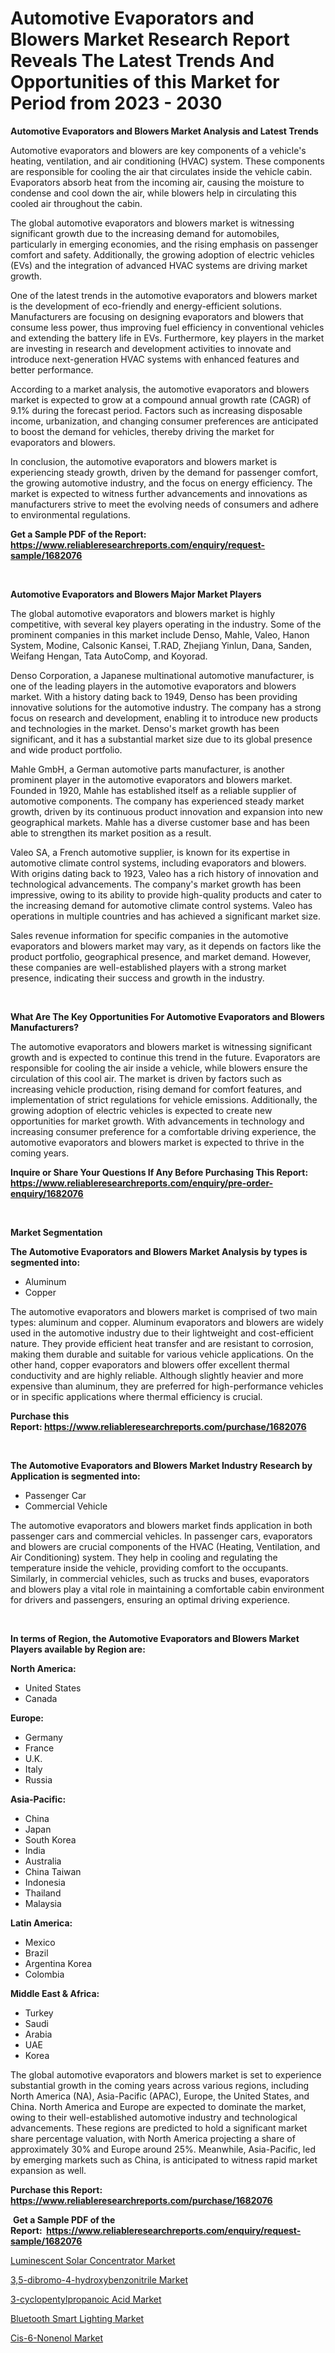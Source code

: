 <p><h1>Automotive Evaporators and Blowers Market Research Report Reveals The Latest Trends And Opportunities of this Market for Period from 2023 - 2030</h1></p><p><strong>Automotive Evaporators and Blowers Market Analysis and Latest Trends</strong></p>
<p><p>Automotive evaporators and blowers are key components of a vehicle's heating, ventilation, and air conditioning (HVAC) system. These components are responsible for cooling the air that circulates inside the vehicle cabin. Evaporators absorb heat from the incoming air, causing the moisture to condense and cool down the air, while blowers help in circulating this cooled air throughout the cabin.</p><p>The global automotive evaporators and blowers market is witnessing significant growth due to the increasing demand for automobiles, particularly in emerging economies, and the rising emphasis on passenger comfort and safety. Additionally, the growing adoption of electric vehicles (EVs) and the integration of advanced HVAC systems are driving market growth.</p><p>One of the latest trends in the automotive evaporators and blowers market is the development of eco-friendly and energy-efficient solutions. Manufacturers are focusing on designing evaporators and blowers that consume less power, thus improving fuel efficiency in conventional vehicles and extending the battery life in EVs. Furthermore, key players in the market are investing in research and development activities to innovate and introduce next-generation HVAC systems with enhanced features and better performance.</p><p>According to a market analysis, the automotive evaporators and blowers market is expected to grow at a compound annual growth rate (CAGR) of 9.1% during the forecast period. Factors such as increasing disposable income, urbanization, and changing consumer preferences are anticipated to boost the demand for vehicles, thereby driving the market for evaporators and blowers.</p><p>In conclusion, the automotive evaporators and blowers market is experiencing steady growth, driven by the demand for passenger comfort, the growing automotive industry, and the focus on energy efficiency. The market is expected to witness further advancements and innovations as manufacturers strive to meet the evolving needs of consumers and adhere to environmental regulations.</p></p>
<p><strong>Get a Sample PDF of the Report:&nbsp; <a href="https://www.reliableresearchreports.com/enquiry/request-sample/1682076">https://www.reliableresearchreports.com/enquiry/request-sample/1682076</a></strong></p>
<p>&nbsp;</p>
<p><strong>Automotive Evaporators and Blowers Major Market Players</strong></p>
<p><p>The global automotive evaporators and blowers market is highly competitive, with several key players operating in the industry. Some of the prominent companies in this market include Denso, Mahle, Valeo, Hanon System, Modine, Calsonic Kansei, T.RAD, Zhejiang Yinlun, Dana, Sanden, Weifang Hengan, Tata AutoComp, and Koyorad.</p><p>Denso Corporation, a Japanese multinational automotive manufacturer, is one of the leading players in the automotive evaporators and blowers market. With a history dating back to 1949, Denso has been providing innovative solutions for the automotive industry. The company has a strong focus on research and development, enabling it to introduce new products and technologies in the market. Denso's market growth has been significant, and it has a substantial market size due to its global presence and wide product portfolio.</p><p>Mahle GmbH, a German automotive parts manufacturer, is another prominent player in the automotive evaporators and blowers market. Founded in 1920, Mahle has established itself as a reliable supplier of automotive components. The company has experienced steady market growth, driven by its continuous product innovation and expansion into new geographical markets. Mahle has a diverse customer base and has been able to strengthen its market position as a result.</p><p>Valeo SA, a French automotive supplier, is known for its expertise in automotive climate control systems, including evaporators and blowers. With origins dating back to 1923, Valeo has a rich history of innovation and technological advancements. The company's market growth has been impressive, owing to its ability to provide high-quality products and cater to the increasing demand for automotive climate control systems. Valeo has operations in multiple countries and has achieved a significant market size.</p><p>Sales revenue information for specific companies in the automotive evaporators and blowers market may vary, as it depends on factors like the product portfolio, geographical presence, and market demand. However, these companies are well-established players with a strong market presence, indicating their success and growth in the industry.</p></p>
<p>&nbsp;</p>
<p><strong>What Are The Key Opportunities For Automotive Evaporators and Blowers Manufacturers?</strong></p>
<p><p>The automotive evaporators and blowers market is witnessing significant growth and is expected to continue this trend in the future. Evaporators are responsible for cooling the air inside a vehicle, while blowers ensure the circulation of this cool air. The market is driven by factors such as increasing vehicle production, rising demand for comfort features, and implementation of strict regulations for vehicle emissions. Additionally, the growing adoption of electric vehicles is expected to create new opportunities for market growth. With advancements in technology and increasing consumer preference for a comfortable driving experience, the automotive evaporators and blowers market is expected to thrive in the coming years.</p></p>
<p><strong>Inquire or Share Your Questions If Any Before Purchasing This Report: <a href="https://www.reliableresearchreports.com/enquiry/pre-order-enquiry/1682076">https://www.reliableresearchreports.com/enquiry/pre-order-enquiry/1682076</a></strong></p>
<p>&nbsp;</p>
<p><strong>Market Segmentation</strong></p>
<p><strong>The Automotive Evaporators and Blowers Market Analysis by types is segmented into:</strong></p>
<p><ul><li>Aluminum</li><li>Copper</li></ul></p>
<p><p>The automotive evaporators and blowers market is comprised of two main types: aluminum and copper. Aluminum evaporators and blowers are widely used in the automotive industry due to their lightweight and cost-efficient nature. They provide efficient heat transfer and are resistant to corrosion, making them durable and suitable for various vehicle applications. On the other hand, copper evaporators and blowers offer excellent thermal conductivity and are highly reliable. Although slightly heavier and more expensive than aluminum, they are preferred for high-performance vehicles or in specific applications where thermal efficiency is crucial.</p></p>
<p><strong>Purchase this Report:&nbsp;<a href="https://www.reliableresearchreports.com/purchase/1682076">https://www.reliableresearchreports.com/purchase/1682076</a></strong></p>
<p>&nbsp;</p>
<p><strong>The Automotive Evaporators and Blowers Market Industry Research by Application is segmented into:</strong></p>
<p><ul><li>Passenger Car</li><li>Commercial Vehicle</li></ul></p>
<p><p>The automotive evaporators and blowers market finds application in both passenger cars and commercial vehicles. In passenger cars, evaporators and blowers are crucial components of the HVAC (Heating, Ventilation, and Air Conditioning) system. They help in cooling and regulating the temperature inside the vehicle, providing comfort to the occupants. Similarly, in commercial vehicles, such as trucks and buses, evaporators and blowers play a vital role in maintaining a comfortable cabin environment for drivers and passengers, ensuring an optimal driving experience.</p></p>
<p>&nbsp;</p>
<p><strong>In terms of Region, the Automotive Evaporators and Blowers Market Players available by Region are:</strong></p>
<p>
    <p> <strong> North America: </strong>
        <ul>
            <li>United States</li>
            <li>Canada</li>
        </ul>
        </p> 
    <p> <strong> Europe: </strong>
        <ul>
            <li>Germany</li>
            <li>France</li>
            <li>U.K.</li>
            <li>Italy</li>
            <li>Russia</li>
        </ul>
        </p> 
    <p> <strong> Asia-Pacific: </strong>
        <ul>
            <li>China</li>
            <li>Japan</li>
            <li>South Korea</li>
            <li>India</li>
            <li>Australia</li>
            <li>China Taiwan</li>
            <li>Indonesia</li>
            <li>Thailand</li>
            <li>Malaysia</li>
        </ul>
        </p> 
    <p> <strong> Latin America: </strong>
        <ul>
            <li>Mexico</li>
            <li>Brazil</li>
            <li>Argentina Korea</li>
            <li>Colombia</li>
        </ul>
        </p> 
    <p> <strong> Middle East & Africa: </strong>
        <ul>
            <li>Turkey</li>
            <li>Saudi</li>
            <li>Arabia</li>
            <li>UAE</li>
            <li>Korea</li>
        </ul>
    </p>
    </p>
<p><p>The global automotive evaporators and blowers market is set to experience substantial growth in the coming years across various regions, including North America (NA), Asia-Pacific (APAC), Europe, the United States, and China. North America and Europe are expected to dominate the market, owing to their well-established automotive industry and technological advancements. These regions are predicted to hold a significant market share percentage valuation, with North America projecting a share of approximately 30% and Europe around 25%. Meanwhile, Asia-Pacific, led by emerging markets such as China, is anticipated to witness rapid market expansion as well.</p></p>
<p><strong>Purchase this Report: <a href="https://www.reliableresearchreports.com/purchase/1682076">https://www.reliableresearchreports.com/purchase/1682076</a></strong></p>
<p>&nbsp;<strong>Get a Sample PDF of the Report:&nbsp;&nbsp;<a href="https://www.reliableresearchreports.com/enquiry/request-sample/1682076">https://www.reliableresearchreports.com/enquiry/request-sample/1682076</a></strong></p>
<p><strong></strong></p>
<p><p><a href="https://medium.com/@brittanyrobertson07/luminescent-solar-concentrator-market-size-growth-forecast-2023-2030-069542700ff4">Luminescent Solar Concentrator Market</a></p><p><a href="https://www.linkedin.com/pulse/35-dibromo-4-hydroxybenzonitrile-market-size-share-global/">3,5-dibromo-4-hydroxybenzonitrile Market</a></p><p><a href="https://www.linkedin.com/pulse/3-cyclopentylpropanoic-acid-market-challenges-opportunities/">3-cyclopentylpropanoic Acid Market</a></p><p><a href="https://medium.com/@kimwalker82/bluetooth-smart-lighting-market-size-growth-forecast-2023-2030-ca036a76458b">Bluetooth Smart Lighting Market</a></p><p><a href="https://www.linkedin.com/pulse/cis-6-nonenol-market-challenges-opportunities-growth-drivers/">Cis-6-Nonenol Market</a></p></p>
